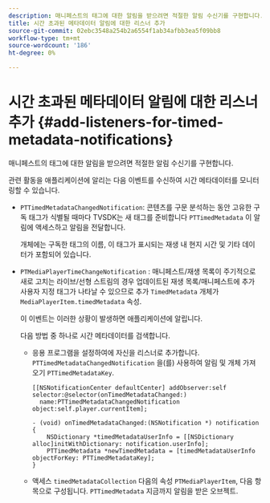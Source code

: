 ```yaml
---
description: 매니페스트의 태그에 대한 알림을 받으려면 적절한 알림 수신기를 구현합니다.
title: 시간 초과된 메타데이터 알림에 대한 리스너 추가
source-git-commit: 02ebc3548a254b2a6554f1ab34afbb3ea5f09bb8
workflow-type: tm+mt
source-wordcount: '186'
ht-degree: 0%

---
```


# 시간 초과된 메타데이터 알림에 대한 리스너 추가 {#add-listeners-for-timed-metadata-notifications}

매니페스트의 태그에 대한 알림을 받으려면 적절한 알림 수신기를 구현합니다.

관련 활동을 애플리케이션에 알리는 다음 이벤트를 수신하여 시간 메타데이터를 모니터링할 수 있습니다.

* `PTTimedMetadataChangedNotification`: 콘텐츠를 구문 분석하는 동안 고유한 구독 태그가 식별될 때마다 TVSDK는 새 태그를 준비합니다 `PTTimedMetadata` 이 알림에 액세스하고 알림을 전달합니다.

  개체에는 구독한 태그의 이름, 이 태그가 표시되는 재생 내 현지 시간 및 기타 데이터가 포함되어 있습니다.

* `PTMediaPlayerTimeChangeNotification` : 매니페스트/재생 목록이 주기적으로 새로 고치는 라이브/선형 스트림의 경우 업데이트된 재생 목록/매니페스트에 추가 사용자 지정 태그가 나타날 수 있으므로 추가 `TimedMetadata` 개체가 `MediaPlayerItem.timedMetadata` 속성.

  이 이벤트는 이러한 상황이 발생하면 애플리케이션에 알립니다.

  다음 방법 중 하나로 시간 메타데이터를 검색합니다.

   * 응용 프로그램을 설정하여에 자신을 리스너로 추가합니다. `PTTimedMetadataChangedNotification` 을(를) 사용하여 알림 및 개체 가져오기 `PTTimedMetadataKey`.

     ```
     [[NSNotificationCenter defaultCenter] addObserver:self selector:@selector(onTimedMetadataChanged:)  
       name:PTTimedMetadataChangedNotification object:self.player.currentItem]; 
     
     - (void) onTimedMetadataChanged:(NSNotification *) notification { 
         NSDictionary *timedMetadataUserInfo = [[NSDictionary alloc]initWithDictionary: notification.userInfo]; 
         PTTimedMetadata *newTimedMetadata = [timedMetadataUserInfo objectForKey: PTTimedMetadataKey]; 
     }
     ```

   * 액세스 `timedMetadataCollection` 다음의 속성 `PTMediaPlayerItem`, 다음 항목으로 구성됩니다. `PTTimedMetadata` 지금까지 알림을 받은 오브젝트.
